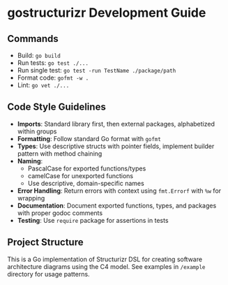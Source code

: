 # gostructurizr Development Guide

## Commands
- Build: `go build`
- Run tests: `go test ./...`
- Run single test: `go test -run TestName ./package/path`
- Format code: `gofmt -w .`
- Lint: `go vet ./...`

## Code Style Guidelines
- **Imports**: Standard library first, then external packages, alphabetized within groups
- **Formatting**: Follow standard Go format with `gofmt`
- **Types**: Use descriptive structs with pointer fields, implement builder pattern with method chaining
- **Naming**: 
  - PascalCase for exported functions/types
  - camelCase for unexported functions
  - Use descriptive, domain-specific names
- **Error Handling**: Return errors with context using `fmt.Errorf` with `%w` for wrapping
- **Documentation**: Document exported functions, types, and packages with proper godoc comments
- **Testing**: Use `require` package for assertions in tests

## Project Structure
This is a Go implementation of Structurizr DSL for creating software architecture diagrams using the C4 model. See examples in `/example` directory for usage patterns.
